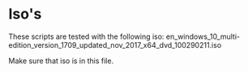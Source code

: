 # Iso's

These scripts are tested with the following iso:
en_windows_10_multi-edition_version_1709_updated_nov_2017_x64_dvd_100290211.iso

Make sure that iso is in this file.

